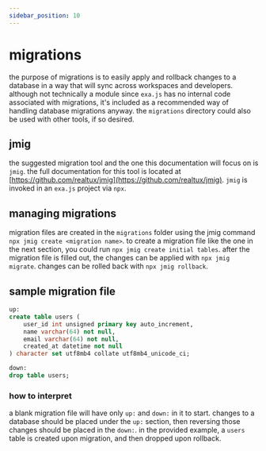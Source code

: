 ```yaml
---
sidebar_position: 10
---
```


# migrations

the purpose of migrations is to easily apply and rollback changes to a database in a way that will sync across workspaces and developers. although not technically a module since `exa.js` has no internal code associated with migrations, it's included as a recommended way of handling database migrations anyway. the `migrations` directory could also be used with other tools, if so desired.

## jmig

the suggested migration tool and the one this documentation will focus on is `jmig`. the full documentation for this tool is located at [https://github.com/realtux/jmig](https://github.com/realtux/jmig). `jmig` is invoked in an `exa.js` project via `npx`.

## managing migrations

migration files are created in the `migrations` folder using the jmig command `npx jmig create <migration name>`. to create a migration file like the one in the next section, you could run `npx jmig create initial tables`. after the migration file is filled out, the changes can be applied with `npx jmig migrate`. changes can be rolled back with `npx jmig rollback`.

## sample migration file

```sql title="migrations/20240417195942-initial-tables.sql"
up:
create table users (
    user_id int unsigned primary key auto_increment,
    name varchar(64) not null,
    email varchar(64) not null,
    created_at datetime not null
) character set utf8mb4 collate utf8mb4_unicode_ci;

down:
drop table users;
```

### how to interpret

a blank migration file will have only `up:` and `down:` in it to start. changes to a database should be placed under the `up:` section, then reversing those changes should be placed in the `down:`. in the provided example, a `users` table is created upon migration, and then dropped upon rollback.
